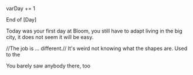 varDay += 1

End of [Day]

Today was your first day at Bloom, you still have to adapt living in the big city, it does not seem it will be easy.

//The job is ...
different.//
It's weird not knowing what the shapes are.
Used to the

You barely saw anybody there, too
